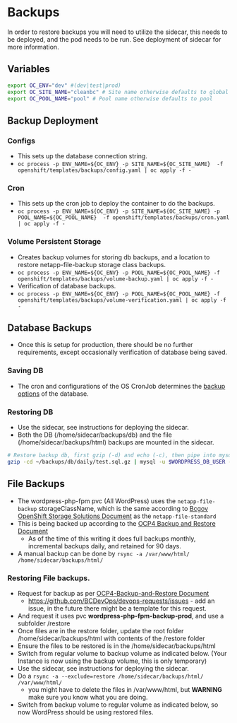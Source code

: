 # Backups
In order to restore backups you will need to utilize the sidecar, this needs to be deployed, and the pod needs to be run. See deployment of sidecar for more information.

## Variables
```bash
export OC_ENV="dev" #(dev|test|prod)
export OC_SITE_NAME="cleanbc" # Site name otherwise defaults to global
export OC_POOL_NAME="pool" # Pool name otherwise defaults to pool
```

## Backup Deployment

### Configs
* This sets up the database connection string.
* `oc process -p ENV_NAME=${OC_ENV} -p SITE_NAME=${OC_SITE_NAME}  -f openshift/templates/backups/config.yaml | oc apply -f -`

### Cron
* This sets up the cron job to deploy the container to do the backups.
* `oc process -p ENV_NAME=${OC_ENV} -p SITE_NAME=${OC_SITE_NAME} -p POOL_NAME=${OC_POOL_NAME}  -f openshift/templates/backups/cron.yaml | oc apply -f -`

### Volume Persistent Storage
* Creates backup volumes for storing db backups, and a location to restore netapp-file-backup storage class backups.
* `oc process -p ENV_NAME=${OC_ENV} -p POOL_NAME=${OC_POOL_NAME} -f openshift/templates/backups/volume-backup.yaml | oc apply -f -`
*  Verification of database backups.
*  `oc process -p ENV_NAME=${OC_ENV} -p POOL_NAME=${OC_POOL_NAME} -f openshift/templates/backups/volume-verification.yaml | oc apply -f -`


## Database Backups
* Once this is setup for production, there should be no further requirements, except occasionally verification of database being saved.

### Saving DB
* The cron and configurations of the OS CronJob determines the [backup options](https://developer.gov.bc.ca/Backup-Container) of the database.

### Restoring DB
* Use the sidecar, see instructions for deploying the sidecar.
* Both the DB (/home/sidecar/backups/db) and the file (/home/sidecar/backups/html) backups are mounted in the sidecar.

```bash
# Restore backup db, first gzip (-d) and echo (-c), then pipe into mysql.
gzip -cd ~/backups/db/daily/test.sql.gz | mysql -u $WORDPRESS_DB_USER -p$(cat $MYSQL_PASSWORD_FILE) -h wordpress-mariadb $WORDPRESS_DB_NAME
```

## File Backups
* The wordpress-php-fpm pvc (All WordPress) uses the ```netapp-file-backup``` storageClassName, which is the same according to [Bcgov OpenShift Storage Solutions Document](https://developer.gov.bc.ca/Persistent-Storage-Services) as the ```netapp-file-standard```
* This is being backed up according to the [OCP4 Backup and Restore Document](https://developer.gov.bc.ca/OCP4-Backup-and-Restore)
    * As of the time of this writing it does full backups monthly, incremental backups daily, and retained for 90 days.
* A manual backup can be done by ```rsync -a /var/www/html/ /home/sidecar/backups/html/```
 
### Restoring File backups.
* Request for backup as per [OCP4-Backup-and-Restore Document](https://developer.gov.bc.ca/OCP4-Backup-and-Restore)
    * https://github.com/BCDevOps/devops-requests/issues - add an issue, in the future there might be a template for this request.
* And request it uses pvc **wordpress-php-fpm-backup-prod**, and use a subfolder /restore
* Once files are in the restore folder, update the root folder /home/sidecar/backups/html with contents of the /restore folder
* Ensure the files to be restored is in the /home/sidecar/backups/html
* Switch from regular volume to backup volume as indicated below. (Your Instance is now using the backup volume, this is only temporary)  
* Use the sidecar, see instructions for deploying the sidecar.
* Do a ```rsync -a --exclude=restore /home/sidecar/backups/html/ /var/www/html/``` 
    * you might have to delete the files in /var/www/html, but **WARNING** make sure you know what you are doing.
* Switch from backup volume to regular volume as indicated below, so now WordPress should be using restored files.